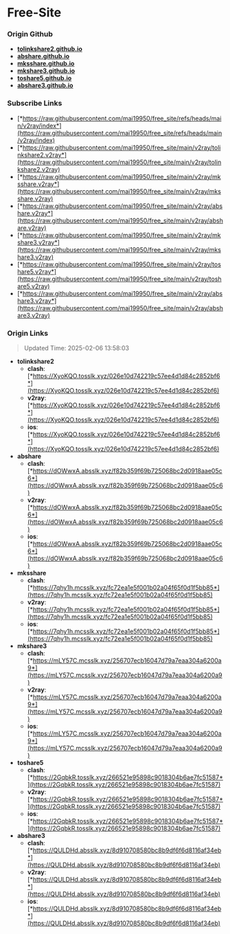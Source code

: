 # Free-Site

### Origin Github

- [**tolinkshare2.github.io**](https://github.com/tolinkshare2/tolinkshare2.github.io)
- [**abshare.github.io**](https://github.com/abshare/abshare.github.io)
- [**mksshare.github.io**](https://github.com/mksshare/mksshare.github.io)
- [**mkshare3.github.io**](https://github.com/mkshare3/mkshare3.github.io)
- [**toshare5.github.io**](https://github.com/toshare5/toshare5.github.io)
- [**abshare3.github.io**](https://github.com/abshare3/abshare3.github.io)

### Subscribe Links

- [*https://raw.githubusercontent.com/mai19950/free_site/refs/heads/main/v2ray/index*](https://raw.githubusercontent.com/mai19950/free_site/refs/heads/main/v2ray/index)
- [*https://raw.githubusercontent.com/mai19950/free_site/main/v2ray/tolinkshare2.v2ray*](https://raw.githubusercontent.com/mai19950/free_site/main/v2ray/tolinkshare2.v2ray)
- [*https://raw.githubusercontent.com/mai19950/free_site/main/v2ray/mksshare.v2ray*](https://raw.githubusercontent.com/mai19950/free_site/main/v2ray/mksshare.v2ray)
- [*https://raw.githubusercontent.com/mai19950/free_site/main/v2ray/abshare.v2ray*](https://raw.githubusercontent.com/mai19950/free_site/main/v2ray/abshare.v2ray)
- [*https://raw.githubusercontent.com/mai19950/free_site/main/v2ray/mkshare3.v2ray*](https://raw.githubusercontent.com/mai19950/free_site/main/v2ray/mkshare3.v2ray)
- [*https://raw.githubusercontent.com/mai19950/free_site/main/v2ray/toshare5.v2ray*](https://raw.githubusercontent.com/mai19950/free_site/main/v2ray/toshare5.v2ray)
- [*https://raw.githubusercontent.com/mai19950/free_site/main/v2ray/abshare3.v2ray*](https://raw.githubusercontent.com/mai19950/free_site/main/v2ray/abshare3.v2ray)

### Origin Links

> Updated Time: 2025-02-06 13:58:03

- **tolinkshare2**
  - **clash**: [*https://XyoKQO.tosslk.xyz/026e10d742219c57ee4d1d84c2852bf6*](https://XyoKQO.tosslk.xyz/026e10d742219c57ee4d1d84c2852bf6)
  - **v2ray**: [*https://XyoKQO.tosslk.xyz/026e10d742219c57ee4d1d84c2852bf6*](https://XyoKQO.tosslk.xyz/026e10d742219c57ee4d1d84c2852bf6)
  - **ios**: [*https://XyoKQO.tosslk.xyz/026e10d742219c57ee4d1d84c2852bf6*](https://XyoKQO.tosslk.xyz/026e10d742219c57ee4d1d84c2852bf6)
- **abshare**
  - **clash**: [*https://dOWwxA.absslk.xyz/f82b359f69b725068bc2d0918aae05c6*](https://dOWwxA.absslk.xyz/f82b359f69b725068bc2d0918aae05c6)
  - **v2ray**: [*https://dOWwxA.absslk.xyz/f82b359f69b725068bc2d0918aae05c6*](https://dOWwxA.absslk.xyz/f82b359f69b725068bc2d0918aae05c6)
  - **ios**: [*https://dOWwxA.absslk.xyz/f82b359f69b725068bc2d0918aae05c6*](https://dOWwxA.absslk.xyz/f82b359f69b725068bc2d0918aae05c6)
- **mksshare**
  - **clash**: [*https://7qhy1h.mcsslk.xyz/fc72ea1e5f001b02a04f65f0d1f5bb85*](https://7qhy1h.mcsslk.xyz/fc72ea1e5f001b02a04f65f0d1f5bb85)
  - **v2ray**: [*https://7qhy1h.mcsslk.xyz/fc72ea1e5f001b02a04f65f0d1f5bb85*](https://7qhy1h.mcsslk.xyz/fc72ea1e5f001b02a04f65f0d1f5bb85)
  - **ios**: [*https://7qhy1h.mcsslk.xyz/fc72ea1e5f001b02a04f65f0d1f5bb85*](https://7qhy1h.mcsslk.xyz/fc72ea1e5f001b02a04f65f0d1f5bb85)
- **mkshare3**
  - **clash**: [*https://mLY57C.mcsslk.xyz/256707ecb16047d79a7eaa304a6200a9*](https://mLY57C.mcsslk.xyz/256707ecb16047d79a7eaa304a6200a9)
  - **v2ray**: [*https://mLY57C.mcsslk.xyz/256707ecb16047d79a7eaa304a6200a9*](https://mLY57C.mcsslk.xyz/256707ecb16047d79a7eaa304a6200a9)
  - **ios**: [*https://mLY57C.mcsslk.xyz/256707ecb16047d79a7eaa304a6200a9*](https://mLY57C.mcsslk.xyz/256707ecb16047d79a7eaa304a6200a9)
- **toshare5**
  - **clash**: [*https://2GqbkR.tosslk.xyz/266521e95898c9018304b6ae7fc51587*](https://2GqbkR.tosslk.xyz/266521e95898c9018304b6ae7fc51587)
  - **v2ray**: [*https://2GqbkR.tosslk.xyz/266521e95898c9018304b6ae7fc51587*](https://2GqbkR.tosslk.xyz/266521e95898c9018304b6ae7fc51587)
  - **ios**: [*https://2GqbkR.tosslk.xyz/266521e95898c9018304b6ae7fc51587*](https://2GqbkR.tosslk.xyz/266521e95898c9018304b6ae7fc51587)
- **abshare3**
  - **clash**: [*https://QULDHd.absslk.xyz/8d910708580bc8b9df6f6d8116af34eb*](https://QULDHd.absslk.xyz/8d910708580bc8b9df6f6d8116af34eb)
  - **v2ray**: [*https://QULDHd.absslk.xyz/8d910708580bc8b9df6f6d8116af34eb*](https://QULDHd.absslk.xyz/8d910708580bc8b9df6f6d8116af34eb)
  - **ios**: [*https://QULDHd.absslk.xyz/8d910708580bc8b9df6f6d8116af34eb*](https://QULDHd.absslk.xyz/8d910708580bc8b9df6f6d8116af34eb)
